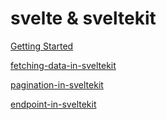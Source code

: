 # svelte & sveltekit

[Getting Started](./getting-started.md)

[fetching-data-in-sveltekit](./fetching-data-in-sveltekit.md)

[pagination-in-sveltekit](./pagination-in-sveltekit.md)

[endpoint-in-sveltekit](./endpoint-in-sveltekit.md)
